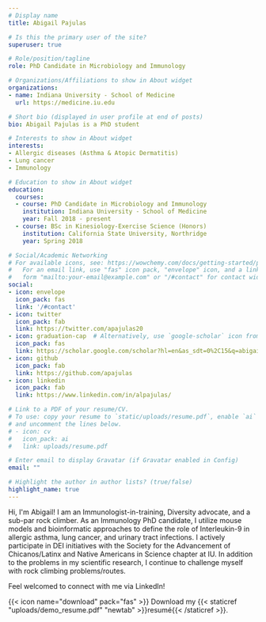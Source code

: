 ```yaml
---
# Display name
title: Abigail Pajulas

# Is this the primary user of the site?
superuser: true

# Role/position/tagline
role: PhD Candidate in Microbiology and Immunology

# Organizations/Affiliations to show in About widget
organizations:
- name: Indiana University - School of Medicine
  url: https://medicine.iu.edu

# Short bio (displayed in user profile at end of posts)
bio: Abigail Pajulas is a PhD student

# Interests to show in About widget
interests:
- Allergic diseases (Asthma & Atopic Dermatitis)
- Lung cancer
- Immunology

# Education to show in About widget
education:
  courses:
  - course: PhD Candidate in Microbiology and Immunology
    institution: Indiana University - School of Medicine
    year: Fall 2018 - present
  - course: BSc in Kinesiology-Exercise Science (Honors)
    institution: California State University, Northridge
    year: Spring 2018

# Social/Academic Networking
# For available icons, see: https://wowchemy.com/docs/getting-started/page-builder/#icons
#   For an email link, use "fas" icon pack, "envelope" icon, and a link in the
#   form "mailto:your-email@example.com" or "/#contact" for contact widget.
social:
- icon: envelope
  icon_pack: fas
  link: '/#contact'
- icon: twitter
  icon_pack: fab
  link: https://twitter.com/apajulas20
- icon: graduation-cap  # Alternatively, use `google-scholar` icon from `ai` icon pack
  icon_pack: fas
  link: https://scholar.google.com/scholar?hl=en&as_sdt=0%2C15&q=abigail+pajulas&btnG=
- icon: github
  icon_pack: fab
  link: https://github.com/apajulas
- icon: linkedin
  icon_pack: fab
  link: https://www.linkedin.com/in/alpajulas/

# Link to a PDF of your resume/CV.
# To use: copy your resume to `static/uploads/resume.pdf`, enable `ai` icons in `params.toml`,
# and uncomment the lines below.
# - icon: cv
#   icon_pack: ai
#   link: uploads/resume.pdf

# Enter email to display Gravatar (if Gravatar enabled in Config)
email: ""

# Highlight the author in author lists? (true/false)
highlight_name: true
---
```


Hi, I'm Abigail! I am an Immunologist-in-training, Diversity advocate, and a sub-par rock climber. As an Immunology PhD candidate, I utilize mouse models and bioinformatic approaches to define the role of Interleukin-9 in allergic asthma, lung cancer, and urinary tract infections. I actively participate in DEI initiatives with the Society for the Advancement of Chicanos/Latinx and Native Americans in Science chapter at IU. In addition to the problems in my scientific research, I continue to challenge myself with rock climbing problems/routes.

Feel welcomed to connect with me via LinkedIn!

{{< icon name="download" pack="fas" >}} Download my {{< staticref "uploads/demo_resume.pdf" "newtab" >}}resumé{{< /staticref >}}.
